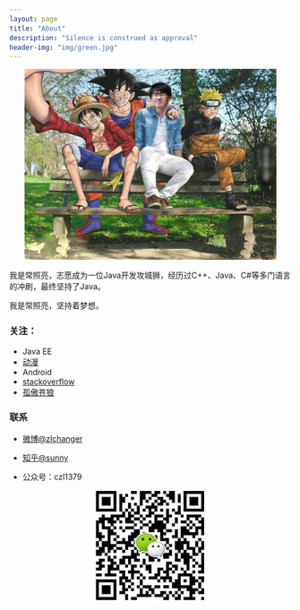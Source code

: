 ```yaml
---
layout: page
title: "About"
description: "Silence is construed as approval"
header-img: "img/green.jpg"
---
```



<center>
    <p><img src="https://raw.githubusercontent.com/zlchanger/PictureForMarkDown/master/picture/me.jpg"></p>
</center>

我是常照亮，志愿成为一位Java开发攻城狮，经历过C++、Java、C#等多门语言的冲刷，最终坚持了Java。

我是常照亮，坚持着梦想。


### 关注：


- Java EE
- [动漫](http://www.bilibili.com/)
- Android
- [stackoverflow](https://stackoverflow.com/)
- [孤傲苍狼](http://www.cnblogs.com/xdp-gacl/)

### 联系

- [微博@zlchanger](http://weibo.com/u/3894554279)

- [知乎@sunny](https://www.zhihu.com/people/sunny-66-22-18/activities)

- 公众号：czl1379


<center>
    <p><img src="https://raw.githubusercontent.com/zlchanger/PictureForMarkDown/master/picture/%E5%BE%AE%E4%BF%A1%E5%8F%B7%E4%BA%8C%E7%BB%B4%E7%A0%81.JPG" width = "200" height = "200" align="center"></p>
</center>






